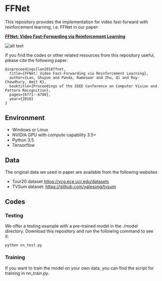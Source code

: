# FFNet

This repository provides the implementation for video fast-forward with reinforcement learning, i.e.
FFNet in our paper:

**[FFNet: Video Fast-Forwarding via Reinforcement Learning](http://openaccess.thecvf.com/content_cvpr_2018/papers/Lan_FFNet_Video_Fast-Forwarding_CVPR_2018_paper.pdf)**
<br>


![alt text](https://github.com/shuyueL/FFNet/blob/master/image/model_2.png "FFNet overview")

If you find the codes or other related resources from this repository useful, please cite the following paper:

```
@inproceedings{lan2018ffnet,
  title={FFNet: Video Fast-Forwarding via Reinforcement Learning},
  author={Lan, Shuyue and Panda, Rameswar and Zhu, Qi and Roy-Chowdhury, Amit K},
  booktitle={Proceedings of the IEEE Conference on Computer Vision and Pattern Recognition},
  pages={6771--6780},
  year={2018}
}
```

## Environment

- Windows or Linux
- NVIDIA GPU with compute capability 3.5+
- Python 3.5
- Tensorflow

## Data
The original data we used in paper are available from the following websites
* Tour20 dataset https://vcg.ece.ucr.edu/datasets
* TVSum dataset: https://github.com/yalesong/tvsum

## Codes
### Testing
We offer a testing example with a pre-trained model in the ./model directory. Download this repository and run the following command to see it:
```
python nn_test.py
```
### Training
If you want to train the model on your own data, you can find the script for training in nn_train.py.
